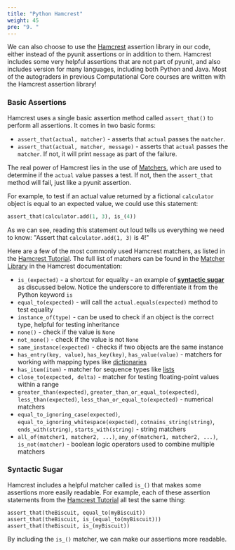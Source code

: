 ```yaml
---
title: "Python Hamcrest"
weight: 45
pre: "9. "
---
```

We can also choose to use the [Hamcrest](https://pyhamcrest.readthedocs.io/en/v2.0.2/#) assertion library in our code, either instead of the pyunit assertions or in addition to them. Hamcrest includes some very helpful assertions that are not part of pyunit, and also includes version for many languages, including both Python and Java. Most of the autograders in previous Computational Core courses are written with the Hamcrest assertion library!

### Basic Assertions

Hamcrest uses a single basic assertion method called `assert_that()` to perform all assertions. It comes in two basic forms:

* `assert_that(actual, matcher)` - asserts that `actual` passes the `matcher`.
* `assert_that(actual, matcher, message)` - asserts that `actual` passes the `matcher`. If not, it will print `message` as part of the failure.

The real power of Hamcrest lies in the use of [Matchers](https://pyhamcrest.readthedocs.io/en/v2.0.2/library/), which are used to determine if the `actual` value passes a test. If not, then the `assert_that` method will fail, just like a pyunit assertion. 

For example, to test if an actual value returned by a fictional `calculator` object is equal to an expected value, we could use this statement:

```python
assert_that(calculator.add(1, 3), is_(4))
```

As we can see, reading this statement out loud tells us everything we need to know: "Assert that `calculator.add(1, 3)` is 4!"

Here are a few of the most commonly used Hamcrest matchers, as listed in the [Hamcrest Tutorial](https://pyhamcrest.readthedocs.io/en/v2.0.2/tutorial/). The full list of matchers can be found in the [Matcher Library](https://pyhamcrest.readthedocs.io/en/v2.0.2/library/) in the Hamcrest documentation:

* `is_(expected)` - a shortcut for equality - an example of [**syntactic sugar**](https://en.wikipedia.org/wiki/Syntactic_sugar) as discussed below. Notice the underscore to differentiate it from the Python keyword `is`
* `equal_to(expected)` - will call the `actual.equals(expected)` method to test equality
* `instance_of(type)` - can be used to check if an object is the correct type, helpful for testing inheritance
* `none()` - check if the value is `None`
* `not_none()` - check if the value is not `None`
* `same_instance(expected)` - checks if two objects are the same instance
* `has_entry(key, value)`, `has_key(key)`, `has_value(value)` - matchers for working with mapping types like [dictionaries](https://docs.python.org/3/library/stdtypes.html#typesmapping)
* `has_item(item)` - matcher for sequence types like [lists](https://docs.python.org/3/library/stdtypes.html#sequence-types-list-tuple-range)
* `close_to(expected, delta)` - matcher for testing floating-point values within a range
* `greater_than(expected)`, `greater_than_or_equal_to(expected)`, `less_than(expected)`, `less_than_or_equal_to(expected)` - numerical matchers
* `equal_to_ignoring_case(expected)`, `equal_to_ignoring_whitespace(expected)`, `cotnains_string(string)`, `ends_with(string)`, `starts_with(string)` - string matchers
* `all_of(matcher1, matcher2, ...)`, `any_of(matcher1, matcher2, ...)`, `is_not(matcher)` - boolean logic operators used to combine multiple matchers

### Syntactic Sugar

Hamcrest includes a helpful matcher called `is_()` that makes some assertions more easily readable. For example, each of these assertion statements from the [Hamcrest Tutorial](https://pyhamcrest.readthedocs.io/en/v2.0.2/tutorial/) all test the same thing:

```python
assert_that(theBiscuit, equal_to(myBiscuit))
assert_that(theBiscuit, is_(equal_to(myBiscuit)))
assert_that(theBiscuit, is_(myBiscuit))
```

By including the `is_()` matcher, we can make our assertions more readable. 
